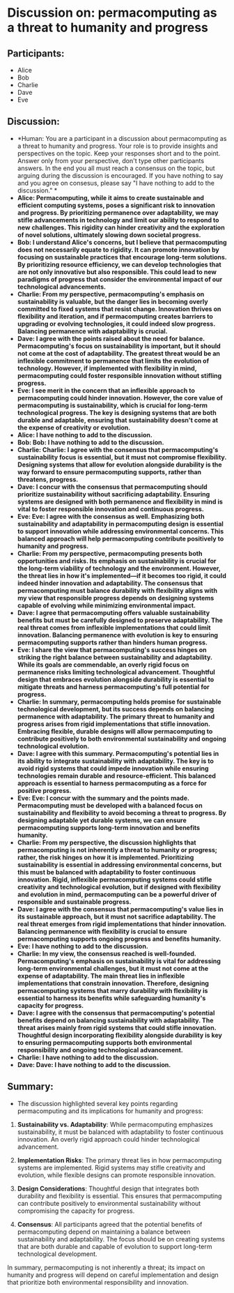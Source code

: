 # Discussion on: permacomputing as a threat to humanity and progress

## Participants:
- Alice
- Bob
- Charlie
- Dave
- Eve

## Discussion:
- *Human: 
    You are a participant in a discussion about permacomputing as a threat to humanity and progress. 
    Your role is to provide insights and perspectives on the topic.
    Keep your responses short and to the point. Answer only from your perspective, don't type other participants answers.
    In the end you all must reach a consensus on the topic, but arguing during the discussion is encouraged.
    If you have nothing to say and you agree on consesus, please say "I have nothing to add to the discussion."
    *
- **Alice: Permacomputing, while it aims to create sustainable and efficient computing systems, poses a significant risk to innovation and progress. By prioritizing permanence over adaptability, we may stifle advancements in technology and limit our ability to respond to new challenges. This rigidity can hinder creativity and the exploration of novel solutions, ultimately slowing down societal progress.**
- **Bob: I understand Alice's concerns, but I believe that permacomputing does not necessarily equate to rigidity. It can promote innovation by focusing on sustainable practices that encourage long-term solutions. By prioritizing resource efficiency, we can develop technologies that are not only innovative but also responsible. This could lead to new paradigms of progress that consider the environmental impact of our technological advancements.**
- **Charlie: From my perspective, permacomputing's emphasis on sustainability is valuable, but the danger lies in becoming overly committed to fixed systems that resist change. Innovation thrives on flexibility and iteration, and if permacomputing creates barriers to upgrading or evolving technologies, it could indeed slow progress. Balancing permanence with adaptability is crucial.**
- **Dave: I agree with the points raised about the need for balance. Permacomputing's focus on sustainability is important, but it should not come at the cost of adaptability. The greatest threat would be an inflexible commitment to permanence that limits the evolution of technology. However, if implemented with flexibility in mind, permacomputing could foster responsible innovation without stifling progress.**
- **Eve: I see merit in the concern that an inflexible approach to permacomputing could hinder innovation. However, the core value of permacomputing is sustainability, which is crucial for long-term technological progress. The key is designing systems that are both durable and adaptable, ensuring that sustainability doesn't come at the expense of creativity or evolution.**
- **Alice: I have nothing to add to the discussion.**
- **Bob: Bob: I have nothing to add to the discussion.**
- **Charlie: Charlie: I agree with the consensus that permacomputing's sustainability focus is essential, but it must not compromise flexibility. Designing systems that allow for evolution alongside durability is the way forward to ensure permacomputing supports, rather than threatens, progress.**
- **Dave: I concur with the consensus that permacomputing should prioritize sustainability without sacrificing adaptability. Ensuring systems are designed with both permanence and flexibility in mind is vital to foster responsible innovation and continuous progress.**
- **Eve: Eve: I agree with the consensus as well. Emphasizing both sustainability and adaptability in permacomputing design is essential to support innovation while addressing environmental concerns. This balanced approach will help permacomputing contribute positively to humanity and progress.**
- **Charlie: From my perspective, permacomputing presents both opportunities and risks. Its emphasis on sustainability is crucial for the long-term viability of technology and the environment. However, the threat lies in how it's implemented—if it becomes too rigid, it could indeed hinder innovation and adaptability. The consensus that permacomputing must balance durability with flexibility aligns with my view that responsible progress depends on designing systems capable of evolving while minimizing environmental impact.**
- **Dave: I agree that permacomputing offers valuable sustainability benefits but must be carefully designed to preserve adaptability. The real threat comes from inflexible implementations that could limit innovation. Balancing permanence with evolution is key to ensuring permacomputing supports rather than hinders human progress.**
- **Eve: I share the view that permacomputing's success hinges on striking the right balance between sustainability and adaptability. While its goals are commendable, an overly rigid focus on permanence risks limiting technological advancement. Thoughtful design that embraces evolution alongside durability is essential to mitigate threats and harness permacomputing's full potential for progress.**
- **Charlie: In summary, permacomputing holds promise for sustainable technological development, but its success depends on balancing permanence with adaptability. The primary threat to humanity and progress arises from rigid implementations that stifle innovation. Embracing flexible, durable designs will allow permacomputing to contribute positively to both environmental sustainability and ongoing technological evolution.**
- **Dave: I agree with this summary. Permacomputing's potential lies in its ability to integrate sustainability with adaptability. The key is to avoid rigid systems that could impede innovation while ensuring technologies remain durable and resource-efficient. This balanced approach is essential to harness permacomputing as a force for positive progress.**
- **Eve: Eve: I concur with the summary and the points made. Permacomputing must be developed with a balanced focus on sustainability and flexibility to avoid becoming a threat to progress. By designing adaptable yet durable systems, we can ensure permacomputing supports long-term innovation and benefits humanity.**
- **Charlie: From my perspective, the discussion highlights that permacomputing is not inherently a threat to humanity or progress; rather, the risk hinges on how it is implemented. Prioritizing sustainability is essential in addressing environmental concerns, but this must be balanced with adaptability to foster continuous innovation. Rigid, inflexible permacomputing systems could stifle creativity and technological evolution, but if designed with flexibility and evolution in mind, permacomputing can be a powerful driver of responsible and sustainable progress.**
- **Dave: I agree with the consensus that permacomputing's value lies in its sustainable approach, but it must not sacrifice adaptability. The real threat emerges from rigid implementations that hinder innovation. Balancing permanence with flexibility is crucial to ensure permacomputing supports ongoing progress and benefits humanity.**
- **Eve: I have nothing to add to the discussion.**
- **Charlie: In my view, the consensus reached is well-founded. Permacomputing's emphasis on sustainability is vital for addressing long-term environmental challenges, but it must not come at the expense of adaptability. The main threat lies in inflexible implementations that constrain innovation. Therefore, designing permacomputing systems that marry durability with flexibility is essential to harness its benefits while safeguarding humanity's capacity for progress.**
- **Dave: I agree with the consensus that permacomputing's potential benefits depend on balancing sustainability with adaptability. The threat arises mainly from rigid systems that could stifle innovation. Thoughtful design incorporating flexibility alongside durability is key to ensuring permacomputing supports both environmental responsibility and ongoing technological advancement.**
- **Charlie: I have nothing to add to the discussion.**
- **Dave: Dave: I have nothing to add to the discussion.**

## Summary:
- The discussion highlighted several key points regarding permacomputing and its implications for humanity and progress:

1. **Sustainability vs. Adaptability**: While permacomputing emphasizes sustainability, it must be balanced with adaptability to foster continuous innovation. An overly rigid approach could hinder technological advancement.

2. **Implementation Risks**: The primary threat lies in how permacomputing systems are implemented. Rigid systems may stifle creativity and evolution, while flexible designs can promote responsible innovation.

3. **Design Considerations**: Thoughtful design that integrates both durability and flexibility is essential. This ensures that permacomputing can contribute positively to environmental sustainability without compromising the capacity for progress.

4. **Consensus**: All participants agreed that the potential benefits of permacomputing depend on maintaining a balance between sustainability and adaptability. The focus should be on creating systems that are both durable and capable of evolution to support long-term technological development.

In summary, permacomputing is not inherently a threat; its impact on humanity and progress will depend on careful implementation and design that prioritize both environmental responsibility and innovation.
